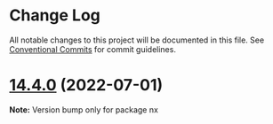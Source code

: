 # Change Log

All notable changes to this project will be documented in this file.
See [Conventional Commits](https://conventionalcommits.org) for commit guidelines.

# [14.4.0](https://github.com/nrwl/nx/compare/14.3.6...14.4.0) (2022-07-01)

**Note:** Version bump only for package nx
